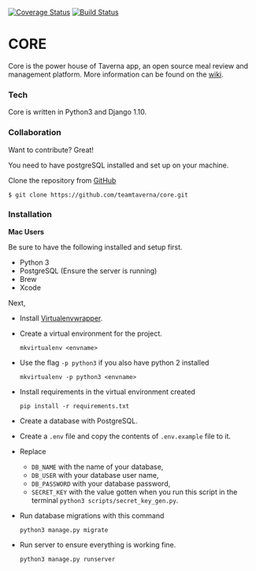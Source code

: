 [![Coverage Status](https://coveralls.io/repos/github/teamtaverna/core/badge.svg?branch=master)](https://coveralls.io/github/teamtaverna/core?branch=master) [![Build Status](https://travis-ci.org/teamtaverna/core.svg?branch=master)](https://travis-ci.org/teamtaverna/core)

# CORE
Core is the power house of Taverna app, an open source meal review and management platform. More information can be found on the [wiki](https://github.com/teamtaverna/taverna/wiki).

### Tech
Core is written in Python3 and Django 1.10.

### Collaboration

Want to contribute? Great!

You need to have postgreSQL installed and set up on your machine.

Clone the repository from [GitHub](https://www.github.com)
```
$ git clone https://github.com/teamtaverna/core.git
```

### Installation

**Mac Users**

Be sure to have the following installed and setup first.
* Python 3
* PostgreSQL (Ensure the server is running)
* Brew
* Xcode

Next,
* Install [Virtualenvwrapper](https://virtualenvwrapper.readthedocs.org/en/latest/install.html).
* Create a virtual environment for the project.
    ```
    mkvirtualenv <envname>
    ```

* Use the flag `-p python3` if you also have python 2 installed
    ```
    mkvirtualenv -p python3 <envname>
    ```

* Install requirements in the virtual environment created
    ```
    pip install -r requirements.txt
    ```

* Create a database with PostgreSQL.
* Create a `.env` file and copy the contents of `.env.example` file to it.
* Replace
  - `DB_NAME` with the name of your database,
  - `DB_USER` with your database user name,
  - `DB_PASSWORD` with your database password,
  - `SECRET_KEY` with the value gotten when you run this script in the terminal `python3 scripts/secret_key_gen.py`.

* Run database migrations with this command
    ```
    python3 manage.py migrate
    ```

* Run server to ensure everything is working fine.
    ```
    python3 manage.py runserver
    ```
